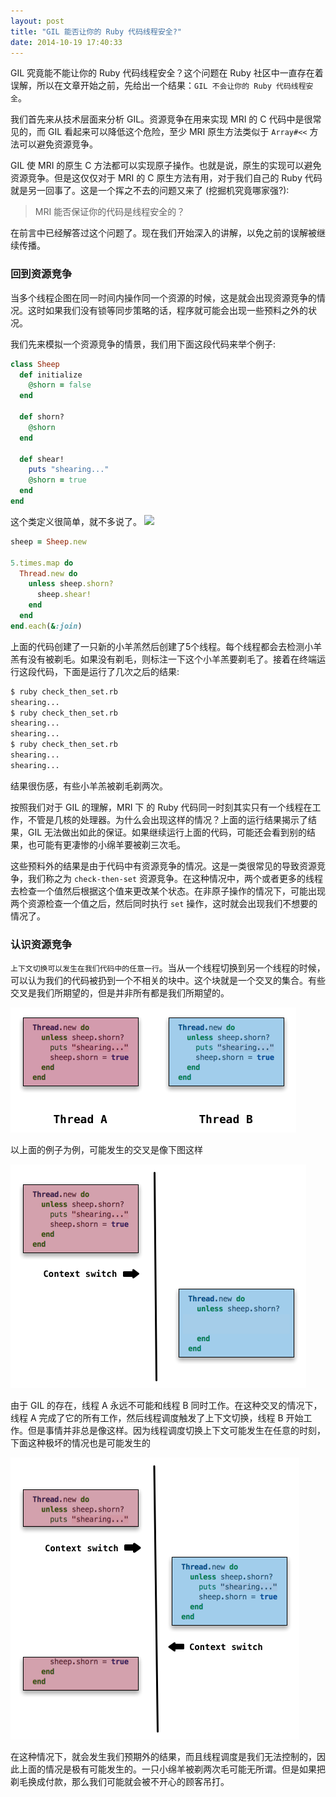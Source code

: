 ```yaml
---
layout: post
title: "GIL 能否让你的 Ruby 代码线程安全?"
date: 2014-10-19 17:40:33
---
```

GIL 究竟能不能让你的 Ruby 代码线程安全？这个问题在 Ruby 社区中一直存在着误解，所以在文章开始之前，先给出一个结果：`GIL 不会让你的 Ruby 代码线程安全`。

我们首先来从技术层面来分析 GIL。资源竞争在用来实现 MRI 的 C 代码中是很常见的，而 GIL 看起来可以降低这个危险，至少 MRI 原生方法类似于 `Array#<<` 方法可以避免资源竞争。

GIL 使 MRI 的原生 C 方法都可以实现原子操作。也就是说，原生的实现可以避免资源竞争。但是这仅仅对于 MRI 的 C 原生方法有用，对于我们自己的 Ruby 代码就是另一回事了。这是一个挥之不去的问题又来了 (挖掘机究竟哪家强?):

> MRI 能否保证你的代码是线程安全的？

在前言中已经解答过这个问题了。现在我们开始深入的讲解，以免之前的误解被继续传播。

### 回到资源竞争

当多个线程企图在同一时间内操作同一个资源的时候，这是就会出现资源竞争的情况。这时如果我们没有锁等同步策略的话，程序就可能会出现一些预料之外的状况。

我们先来模拟一个资源竞争的情景，我们用下面这段代码来举个例子:

```ruby
class Sheep
  def initialize
    @shorn = false
  end

  def shorn?
    @shorn
  end

  def shear!
    puts "shearing..."
    @shorn = true
  end
end
```

这个类定义很简单，就不多说了。
![](/images/GIL/sheep.png)

```ruby
sheep = Sheep.new

5.times.map do
  Thread.new do
    unless sheep.shorn?
      sheep.shear!
    end
  end
end.each(&:join)
```

上面的代码创建了一只新的小羊羔然后创建了5个线程。每个线程都会去检测小羊羔有没有被剃毛。如果没有剃毛，则标注一下这个小羊羔要剃毛了。接着在终端运行这段代码，下面是运行了几次之后的结果:

```bash
$ ruby check_then_set.rb
shearing...
$ ruby check_then_set.rb
shearing...
shearing...
$ ruby check_then_set.rb
shearing...
shearing...
```

结果很伤感，有些小羊羔被剃毛剃两次。

按照我们对于 GIL 的理解，MRI 下 的 Ruby 代码同一时刻其实只有一个线程在工作，不管是几核的处理器。为什么会出现这样的情况？上面的运行结果揭示了结果，GIL 无法做出如此的保证。如果继续运行上面的代码，可能还会看到别的结果，也可能有更凄惨的小绵羊要被剃三次毛。

这些预料外的结果是由于代码中有资源竞争的情况。这是一类很常见的导致资源竞争，我们称之为 `check-then-set` 资源竞争。在这种情况中，两个或者更多的线程去检查一个值然后根据这个值来更改某个状态。在非原子操作的情况下，可能出现两个资源检查一个值之后，然后同时执行 `set` 操作，这时就会出现我们不想要的情况了。

### 认识资源竞争

`上下文切换可以发生在我们代码中的任意一行`。当从一个线程切换到另一个线程的时候，可以认为我们的代码被扔到一个不相关的块中。这个块就是一个交叉的集合。有些交叉是我们所期望的，但是并非所有都是我们所期望的。

![](/images/GIL/thread_eg_1.png)

以上面的例子为例，可能发生的交叉是像下图这样

![](/images/GIL/thread_eg_2.png)

由于 GIL 的存在，线程 A 永远不可能和线程 B 同时工作。在这种交叉的情况下，线程 A 完成了它的所有工作，然后线程调度触发了上下文切换，线程 B 开始工作。但是事情并非总是像这样。因为线程调度切换上下文可能发生在任意的时刻，下面这种极坏的情况也是可能发生的

![](/images/GIL/thread_eg_3.png)

在这种情况下，就会发生我们预期外的结果，而且线程调度是我们无法控制的，因此上面的情况是极有可能发生的。一只小绵羊被剃两次毛可能无所谓。但是如果把剃毛换成付款，那么我们可能就会被不开心的顾客吊打。